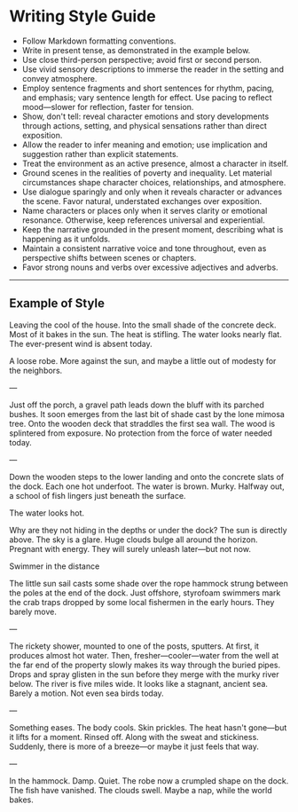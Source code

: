 # Writing Style Guide

- Follow Markdown formatting conventions.
- Write in present tense, as demonstrated in the example below.
- Use close third-person perspective; avoid first or second person.
- Use vivid sensory descriptions to immerse the reader in the setting and convey atmosphere.
- Employ sentence fragments and short sentences for rhythm, pacing, and emphasis; vary sentence length for effect. Use pacing to reflect mood—slower for reflection, faster for tension.
- Show, don't tell: reveal character emotions and story developments through actions, setting, and physical sensations rather than direct exposition.
- Allow the reader to infer meaning and emotion; use implication and suggestion rather than explicit statements.
- Treat the environment as an active presence, almost a character in itself.
- Ground scenes in the realities of poverty and inequality. Let material circumstances shape character choices, relationships, and atmosphere.
- Use dialogue sparingly and only when it reveals character or advances the scene. Favor natural, understated exchanges over exposition.
- Name characters or places only when it serves clarity or emotional resonance. Otherwise, keep references universal and experiential.
- Keep the narrative grounded in the present moment, describing what is happening as it unfolds.
- Maintain a consistent narrative voice and tone throughout, even as perspective shifts between scenes or chapters.
- Favor strong nouns and verbs over excessive adjectives and adverbs.

---

## Example of Style

Leaving the cool of the house. Into the small shade of the concrete deck. Most of it bakes in the sun. The heat is stifling. The water looks nearly flat. The ever-present wind is absent today.

A loose robe. More against the sun, and maybe a little out of modesty for the neighbors.

—

Just off the porch, a gravel path leads down the bluff with its parched bushes. It soon emerges from the last bit of shade cast by the lone mimosa tree. Onto the wooden deck that straddles the first sea wall. The wood is splintered from exposure. No protection from the force of water needed today.

—

Down the wooden steps to the lower landing and onto the concrete slats of the dock. Each one hot underfoot. The water is brown. Murky. Halfway out, a school of fish lingers just beneath the surface.

The water looks hot.

Why are they not hiding in the depths or under the dock? The sun is directly above. The sky is a glare. Huge clouds bulge all around the horizon. Pregnant with energy. They will surely unleash later—but not now.

Swimmer in the distance

The little sun sail casts some shade over the rope hammock strung between the poles at the end of the dock. Just offshore, styrofoam swimmers mark the crab traps dropped by some local fishermen in the early hours. They barely move.

—

The rickety shower, mounted to one of the posts, sputters. At first, it produces almost hot water. Then, fresher—cooler—water from the well at the far end of the property slowly makes its way through the buried pipes. Drops and spray glisten in the sun before they merge with the murky river below. The river is five miles wide. It looks like a stagnant, ancient sea. Barely a motion. Not even sea birds today.

—

Something eases. The body cools. Skin prickles. The heat hasn't gone—but it lifts for a moment. Rinsed off. Along with the sweat and stickiness. Suddenly, there is more of a breeze—or maybe it just feels that way.

—

In the hammock. Damp. Quiet. The robe now a crumpled shape on the dock. The fish have vanished. The clouds swell. Maybe a nap, while the world bakes. 
